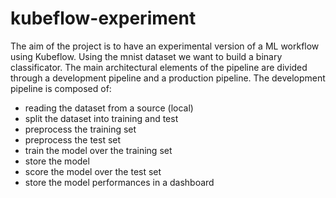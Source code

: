 # kubeflow-experiment
The aim of the project is to have an experimental version of a ML workflow using Kubeflow.
Using the mnist dataset we want to build a binary classificator.
The main architectural elements of the pipeline are divided through a development pipeline and a production pipeline.
The development pipeline is composed of:
- reading the dataset from a source (local)
- split the dataset into training and test
- preprocess the training set
- preprocess the test set
- train the model over the training set
- store the model
- score the model over the test set
- store the model performances in a dashboard
